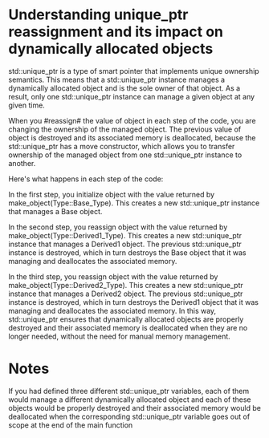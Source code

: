 # Understanding unique_ptr reassignment and its impact on dynamically allocated objects
std::unique_ptr is a type of smart pointer that implements unique ownership semantics. 
This means that a std::unique_ptr instance manages a dynamically allocated object and is the sole owner of that object. 
As a result, only one std::unique_ptr instance can manage a given object at any given time.

When you #reassign# the value of object in each step of the code, you are changing the ownership of the managed object. 
The previous value of object is destroyed and its associated memory is deallocated, because the std::unique_ptr has a move constructor, which allows you to transfer ownership of the managed object from one std::unique_ptr instance to another.

Here's what happens in each step of the code:

In the first step, you initialize object with the value returned by make_object(Type::Base_Type). 
This creates a new std::unique_ptr instance that manages a Base object.

In the second step, you reassign object with the value returned by make_object(Type::Derived1_Type). This creates a new std::unique_ptr instance that manages a Derived1 object. The previous std::unique_ptr instance is destroyed, which in turn destroys the Base object that it was managing and deallocates the associated memory.

In the third step, you reassign object with the value returned by make_object(Type::Derived2_Type). This creates a new std::unique_ptr instance that manages a Derived2 object. The previous std::unique_ptr instance is destroyed, which in turn destroys the Derived1 object that it was managing and deallocates the associated memory.
In this way, std::unique_ptr ensures that dynamically allocated objects are properly destroyed and their associated memory is deallocated when they are no longer needed, without the need for manual memory management.
# Notes 
If you had defined three different std::unique_ptr variables, each of them would manage a different dynamically allocated object and each of these objects would be properly destroyed and their associated memory would be deallocated when the corresponding std::unique_ptr variable goes out of scope at the end of the main function

